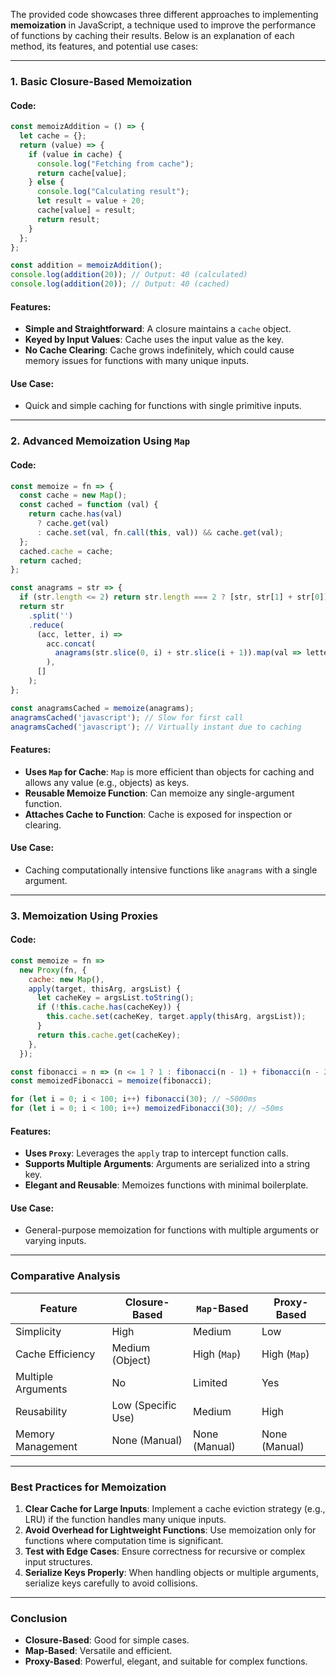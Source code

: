 The provided code showcases three different approaches to implementing **memoization** in JavaScript, a technique used to improve the performance of functions by caching their results. Below is an explanation of each method, its features, and potential use cases:

---

### **1. Basic Closure-Based Memoization**

#### Code:
```javascript
const memoizAddition = () => {
  let cache = {};
  return (value) => {
    if (value in cache) {
      console.log("Fetching from cache");
      return cache[value];
    } else {
      console.log("Calculating result");
      let result = value + 20;
      cache[value] = result;
      return result;
    }
  };
};

const addition = memoizAddition();
console.log(addition(20)); // Output: 40 (calculated)
console.log(addition(20)); // Output: 40 (cached)
```

#### Features:
- **Simple and Straightforward**: A closure maintains a `cache` object.
- **Keyed by Input Values**: Cache uses the input value as the key.
- **No Cache Clearing**: Cache grows indefinitely, which could cause memory issues for functions with many unique inputs.

#### Use Case:
- Quick and simple caching for functions with single primitive inputs.

---

### **2. Advanced Memoization Using `Map`**

#### Code:
```javascript
const memoize = fn => {
  const cache = new Map();
  const cached = function (val) {
    return cache.has(val)
      ? cache.get(val)
      : cache.set(val, fn.call(this, val)) && cache.get(val);
  };
  cached.cache = cache;
  return cached;
};

const anagrams = str => {
  if (str.length <= 2) return str.length === 2 ? [str, str[1] + str[0]] : [str];
  return str
    .split('')
    .reduce(
      (acc, letter, i) =>
        acc.concat(
          anagrams(str.slice(0, i) + str.slice(i + 1)).map(val => letter + val)
        ),
      []
    );
};

const anagramsCached = memoize(anagrams);
anagramsCached('javascript'); // Slow for first call
anagramsCached('javascript'); // Virtually instant due to caching
```

#### Features:
- **Uses `Map` for Cache**: `Map` is more efficient than objects for caching and allows any value (e.g., objects) as keys.
- **Reusable Memoize Function**: Can memoize any single-argument function.
- **Attaches Cache to Function**: Cache is exposed for inspection or clearing.

#### Use Case:
- Caching computationally intensive functions like `anagrams` with a single argument.

---

### **3. Memoization Using Proxies**

#### Code:
```javascript
const memoize = fn =>
  new Proxy(fn, {
    cache: new Map(),
    apply(target, thisArg, argsList) {
      let cacheKey = argsList.toString();
      if (!this.cache.has(cacheKey)) {
        this.cache.set(cacheKey, target.apply(thisArg, argsList));
      }
      return this.cache.get(cacheKey);
    },
  });

const fibonacci = n => (n <= 1 ? 1 : fibonacci(n - 1) + fibonacci(n - 2));
const memoizedFibonacci = memoize(fibonacci);

for (let i = 0; i < 100; i++) fibonacci(30); // ~5000ms
for (let i = 0; i < 100; i++) memoizedFibonacci(30); // ~50ms
```

#### Features:
- **Uses `Proxy`**: Leverages the `apply` trap to intercept function calls.
- **Supports Multiple Arguments**: Arguments are serialized into a string key.
- **Elegant and Reusable**: Memoizes functions with minimal boilerplate.

#### Use Case:
- General-purpose memoization for functions with multiple arguments or varying inputs.

---

### **Comparative Analysis**

| Feature                    | Closure-Based        | `Map`-Based         | Proxy-Based            |
|----------------------------|----------------------|---------------------|------------------------|
| Simplicity                 | High                | Medium              | Low                   |
| Cache Efficiency           | Medium (Object)     | High (`Map`)        | High (`Map`)          |
| Multiple Arguments         | No                  | Limited             | Yes                   |
| Reusability                | Low (Specific Use)  | Medium              | High                  |
| Memory Management          | None (Manual)       | None (Manual)       | None (Manual)         |

---

### **Best Practices for Memoization**
1. **Clear Cache for Large Inputs**: Implement a cache eviction strategy (e.g., LRU) if the function handles many unique inputs.
2. **Avoid Overhead for Lightweight Functions**: Use memoization only for functions where computation time is significant.
3. **Test with Edge Cases**: Ensure correctness for recursive or complex input structures.
4. **Serialize Keys Properly**: When handling objects or multiple arguments, serialize keys carefully to avoid collisions.

---

### **Conclusion**
- **Closure-Based**: Good for simple cases.
- **Map-Based**: Versatile and efficient.
- **Proxy-Based**: Powerful, elegant, and suitable for complex functions.